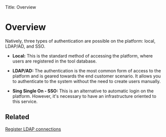 Title: Overview

# Overview

Natively, three types of authentication are possible on the platform: local, LDAP/AD, and SSO.

- **Local:**
This is the standard method of accessing the platform, where users are registered in the tool database.

- **LDAP/AD:**
The authentication is the most common form of access to the platform and is geared towards the end customer scenario. It allows you to authenticate to the system without the need to create users manually.

- **Sing Single On - SSO:**
This is an alternative to automatic login on the platform. However, it's necessary to have an infrastructure oriented to this service.

## Related

[Register LDAP connections][1]

[1]:/en-us/citsmart-platform-8/platform-administration/authentication/ldap.md
